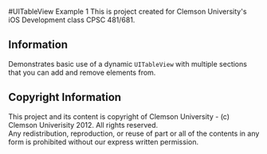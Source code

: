 #UITableView Example 1
This is project created for Clemson University's iOS Development class CPSC 481/681.

## Information
Demonstrates basic use of a dynamic `UITableView` with multiple sections that you can add and remove elements from.

## Copyright Information
This project and its content is copyright of Clemson University - (c) Clemson Univerisity 2012. All rights reserved.   
Any redistribution, reproduction, or reuse of part or all of the contents in any form is prohibited without our express written permission.